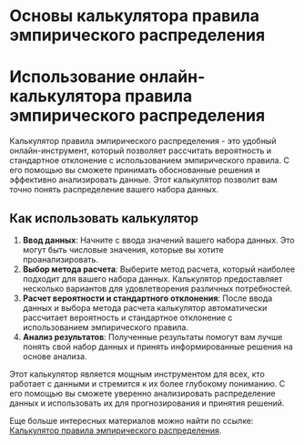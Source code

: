 Основы калькулятора правила эмпирического распределения
=======================================================

Использование онлайн-калькулятора правила эмпирического распределения
=====================================================================

Калькулятор правила эмпирического распределения - это удобный онлайн-инструмент, который позволяет рассчитать вероятность и стандартное отклонение с использованием эмпирического правила. С его помощью вы сможете принимать обоснованные решения и эффективно анализировать данные. Этот калькулятор позволит вам точно понять распределение вашего набора данных.

Как использовать калькулятор
----------------------------

1. **Ввод данных**: Начните с ввода значений вашего набора данных. Это могут быть числовые значения, которые вы хотите проанализировать.
2. **Выбор метода расчета**: Выберите метод расчета, который наиболее подходит для вашего набора данных. Калькулятор предоставляет несколько вариантов для удовлетворения различных потребностей.
3. **Расчет вероятности и стандартного отклонения**: После ввода данных и выбора метода расчета калькулятор автоматически рассчитает вероятность и стандартное отклонение с использованием эмпирического правила.
4. **Анализ результатов**: Полученные результаты помогут вам лучше понять свой набор данных и принять информированные решения на основе анализа.

Этот калькулятор является мощным инструментом для всех, кто работает с данными и стремится к их более глубокому пониманию. С его помощью вы сможете уверенно анализировать распределение данных и использовать их для прогнозирования и принятия решений.

Еще больше интересных материалов можно найти по ссылке: [Калькулятор правила эмпирического распределения](https://www.onlinecalculatorsfree.com/ru/math/empirical-rule-calculator.html).